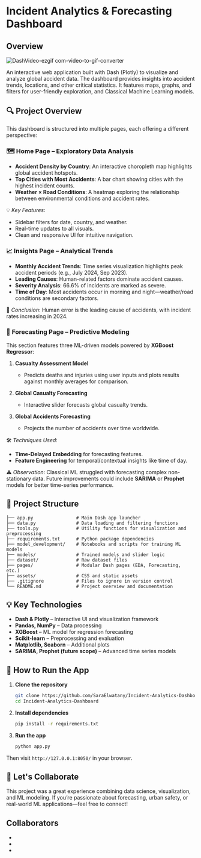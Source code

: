 # Incident Analytics & Forecasting Dashboard

## Overview

![DashVideo-ezgif com-video-to-gif-converter](https://github.com/user-attachments/assets/1095449a-7585-454a-ac47-48dd57ec7de0)

An interactive web application built with Dash (Plotly) to visualize and analyze global accident data. The dashboard provides insights into accident trends, locations, and other critical statistics. It features maps, graphs, and filters for user-friendly exploration, and Classical Machine Learning models.


## 🔍 Project Overview

This dashboard is structured into multiple pages, each offering a different perspective:

### 🗺️ **Home Page – Exploratory Data Analysis**

* **Accident Density by Country**: An interactive choropleth map highlights global accident hotspots.
* **Top Cities with Most Accidents**: A bar chart showing cities with the highest incident counts.
* **Weather × Road Conditions**: A heatmap exploring the relationship between environmental conditions and accident rates.

💡 *Key Features*:

* Sidebar filters for date, country, and weather.
* Real-time updates to all visuals.
* Clean and responsive UI for intuitive navigation.



### 📈 **Insights Page – Analytical Trends**

* **Monthly Accident Trends**: Time series visualization highlights peak accident periods (e.g., July 2024, Sep 2023).
* **Leading Causes**: Human-related factors dominate accident causes.
* **Severity Analysis**: 66.6% of incidents are marked as severe.
* **Time of Day**: Most accidents occur in morning and night—weather/road conditions are secondary factors.

📌 *Conclusion*: Human error is the leading cause of accidents, with incident rates increasing in 2024.



### 🤖 **Forecasting Page – Predictive Modeling**

This section features three ML-driven models powered by **XGBoost Regressor**:

1. **Casualty Assessment Model**

   * Predicts deaths and injuries using user inputs and plots results against monthly averages for comparison.

2. **Global Casualty Forecasting**

   * Interactive slider forecasts global casualty trends.

3. **Global Accidents Forecasting**

   * Projects the number of accidents over time worldwide.

🛠 *Techniques Used*:

* **Time-Delayed Embedding** for forecasting features.
* **Feature Engineering** for temporal/contextual insights like time of day.

⚠️ *Observation*: Classical ML struggled with forecasting complex non-stationary data. Future improvements could include **SARIMA** or **Prophet** models for better time-series performance.



## 📁 Project Structure

```
├── app.py                # Main Dash app launcher
├── data.py               # Data loading and filtering functions
├── tools.py              # Utility functions for visualization and preprocessing
├── requirements.txt      # Python package dependencies
├── model_development/    # Notebooks and scripts for training ML models
├── models/               # Trained models and slider logic
├── dataset/              # Raw dataset files
├── pages/                # Modular Dash pages (EDA, Forecasting, etc.)
├── assets/               # CSS and static assets
├── .gitignore            # Files to ignore in version control
└── README.md             # Project overview and documentation
```



## 💡 Key Technologies

* **Dash & Plotly** – Interactive UI and visualization framework
* **Pandas, NumPy** – Data processing
* **XGBoost** – ML model for regression forecasting
* **Scikit-learn** – Preprocessing and evaluation
* **Matplotlib, Seaborn** – Additional plots
* **SARIMA, Prophet (future scope)** – Advanced time series models



## 🚀 How to Run the App

1. **Clone the repository**

   ```bash
   git clone https://github.com/SaraElwatany/Incident-Analytics-Dashboard.git
   cd Incident-Analytics-Dashboard
   ```

2. **Install dependencies**

   ```bash
   pip install -r requirements.txt
   ```

3. **Run the app**

   ```bash
   python app.py
   ```

Then visit `http://127.0.0.1:8050/` in your browser.



## 🤝 Let's Collaborate

This project was a great experience combining data science, visualization, and ML modeling. If you’re passionate about forecasting, urban safety, or real-world ML applications—feel free to connect!


## Collaborators

-
-
-

